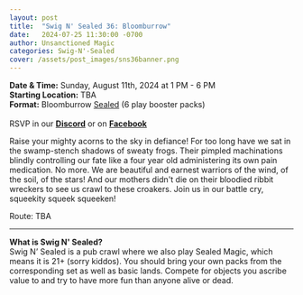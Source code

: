 ```yaml
---
layout: post
title:  "Swig N' Sealed 36: Bloomburrow"
date:   2024-07-25 11:30:00 -0700
author: Unsanctioned Magic
categories: Swig-N'-Sealed
cover: /assets/post_images/sns36banner.png
---
```


<b>Date & Time:</b> Sunday, August 11th, 2024 at 1 PM - 6 PM<br>
<b>Starting Location:</b> TBA<br>
<b>Format:</b> Bloomburrow <a href="https://magic.wizards.com/en/game-info/gameplay/formats/sealed-deck">Sealed</a> (6 play booster packs)<br>
<br>
RSVP in our <a href="https://discord.gg/N7Vne8He2t" target="_blank"><b>Discord</b></a> or on <a href="https://www.facebook.com/events/801178198874991/" target="_blank"><b>Facebook</b></a>

Raise your mighty acorns to the sky in defiance! For too long have we sat in the swamp-stench shadows of sweaty frogs. Their pimpled machinations blindly controlling our fate like a four year old administering its own pain medication. No more. We are beautiful and earnest warriors of the wind, of the soil, of the stars! And our mothers didn't die on their bloodied ribbit wreckers to see us crawl to these croakers. Join us in our battle cry, squeekity squeek squeeken!

Route: TBA

<hr>

<b>What is Swig N' Sealed?</b><br> 
Swig N’ Sealed is a pub crawl where we also play Sealed Magic, which means it is 21+ (sorry kiddos). You should bring your own packs from the corresponding set as well as basic lands. Compete for objects you ascribe value to and try to have more fun than anyone alive or dead.